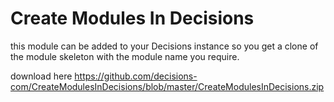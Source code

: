 # Create Modules In Decisions
this module can be added to your Decisions instance so you get a clone of the module skeleton with the module name you require. 

download here https://github.com/decisions-com/CreateModulesInDecisions/blob/master/CreateModulesInDecisions.zip
